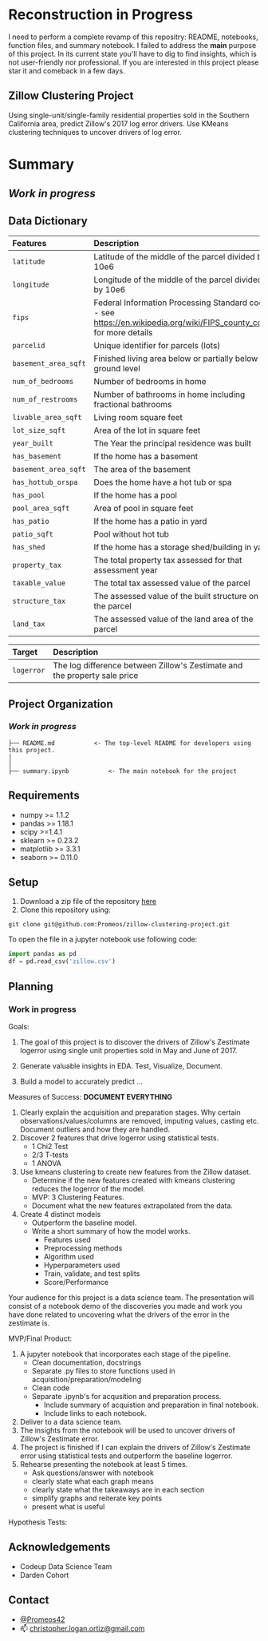 # Reconstruction in Progress
I need to perform a complete revamp of this repositry: README, notebooks, function files, and summary notebook. I failed to address the __main__ purpose of this project. In its current state you'll have to dig to find insights, which is not user-friendly nor professional. If you are interested in this project please star it and comeback in a few days.

## Zillow Clustering Project
Using single-unit/single-family residential properties sold in the Southern California area,  predict Zillow's 2017 log error drivers. Use KMeans clustering techniques to uncover drivers of log error.

# Summary
## _Work in progress_

## Data Dictionary
| Features | Description |
| :------ | :---------- |
| `latitude` | Latitude of the middle of the parcel divided by 10e6 |
| `longitude` | Longitude of the middle of the parcel divided by 10e6 |
| `fips` | Federal Information Processing Standard code -  see https://en.wikipedia.org/wiki/FIPS_county_code for more details |
| `parcelid` | Unique identifier for parcels (lots) |
| `basement_area_sqft` | Finished living area below or partially below ground level |
| `num_of_bedrooms` | Number of bedrooms in home |
| `num_of_restrooms` | Number of bathrooms in home including fractional bathrooms  |
| `livable_area_sqft` | Living room square feet | 
| `lot_size_sqft` | Area of the lot in square feet |
| `year_built` | The Year the principal residence was built |
| `has_basement` | If the home has a basement |
| `basement_area_sqft` | The area of the basement |
| `has_hottub_orspa` | Does the home have a hot tub or spa |
| `has_pool` | If the home has a pool |
| `pool_area_sqft` | Area of pool in square feet |
| `has_patio` | If the home has a patio in yard |
| `patio_sqft` | Pool without hot tub |
| `has_shed` | If the home has a storage shed/building in yard |
| `property_tax` |The total property tax assessed for that assessment year |
| `taxable_value` | The total tax assessed value of the parcel |
| `structure_tax` | The assessed value of the built structure on the parcel |
| `land_tax` |The assessed value of the land area of the parcel |

| Target | Description |
| :------ | :---------- |
| `logerror` | The log difference between Zillow's Zestimate and the property sale price |


## Project Organization
### _Work in progress_
```
├── README.md           <- The top-level README for developers using this project.
│
│
├── summary.ipynb           <- The main notebook for the project
```

## Requirements
- numpy >= 1.1.2
- pandas >= 1.18.1
- scipy >=1.4.1
- sklearn >= 0.23.2
- matplotlib >= 3.3.1
- seaborn >= 0.11.0

## Setup
1. Download a zip file of the repository [here](https://github.com/Promeos/zillow-clustering-project/archive/main.zip)
2. Clone this repository using:
```
git clone git@github.com:Promeos/zillow-clustering-project.git
```

To open the file in a jupyter notebook use following code:
``` python
import pandas as pd
df = pd.read_csv('zillow.csv')
```

## Planning
### __Work in progress__
Goals:
1. The goal of this project is to discover the drivers of Zillow's Zestimate logerror using single unit properties sold in May and June of 2017.

2. Generate valuable insights in EDA. Test, Visualize, Document.

3. Build a model to accurately predict ...

Measures of Success:
<strong>DOCUMENT EVERYTHING</strong>
1. Clearly explain the acquisition and preparation stages. Why certain observations/values/columns are removed, imputing values, casting etc. Document outliers and how they are handled.
2. Discover 2 features that drive logerror using statistical tests.
    - 1 Chi2 Test
    - 2/3 T-tests
    - 1 ANOVA
3. Use kmeans clustering to create new features from the Zillow dataset.
    - Determine if the new features created with kmeans clustering reduces the logerror of the model.
    - MVP: 3 Clustering Features.
    - Document what the new features extrapolated from the data.
4. Create 4 distinct models
    - Outperform the baseline model.
    - Write a short summary of how the model works.
        - Features used
        - Preprocessing methods
        - Algorithm used
        - Hyperparameters used
        - Train, validate, and test splits
        - Score/Performance

Your audience for this project is a data science team. The presentation will consist of a notebook demo of the discoveries you made and work you have done related to uncovering what the drivers of the error in the zestimate is.

MVP/Final Product:
1. A jupyter notebook that incorporates each stage of the pipeline.
    - Clean documentation, docstrings
    - Separate .py files to store functions used in acquisition/preparation/modeling
    - Clean code
    - Separate .ipynb's for acqusition and preparation process.
        - Include summary of acquistion and preparation in final notebook.
        - Include links to each notebook.
2. Deliver to a data science team.
3. The insights from the notebook will be used to uncover drivers of Zillow's Zestimate error.
4. The project is finished if I can explain the drivers of Zillow's Zestimate error using statistical tests and outperform the baseline logerror.
5. Rehearse presenting the notebook at least 5 times.
    - Ask questions/answer with notebook
    - clearly state what each graph means
    - clearly state what the takeaways are in each section
    - simplify graphs and reiterate key points
    - present what is useful

Hypothesis Tests:

## Acknowledgements
- Codeup Data Science Team
- Darden Cohort

## Contact
- [@Promeos42](https://twitter.com/Promeos42)
- 📫 christopher.logan.ortiz@gmail.com

